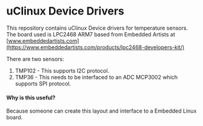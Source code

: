 # uClinux Device Drivers
This repository contains uClinux Device drivers for temperature sensors. The board used is LPC2468 ARM7 based from Embedded Artists at [www.embeddedartists.com](https://www.embeddedartists.com/products/lpc2468-developers-kit/)

 There are two sensors: 
 1. TMP102 - This supports I2C protocol. 
 2. TMP36 - This needs to be interfaced to an ADC MCP3002 which supports SPI protocol.
 
 #### Why is this useful?
Because someone can create this layout and interface to a Embedded Linux board. 


